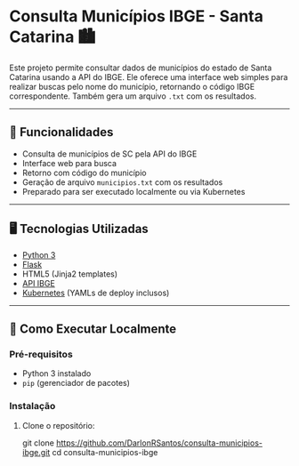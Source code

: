 # Consulta Municípios IBGE - Santa Catarina 🏙️

Este projeto permite consultar dados de municípios do estado de Santa Catarina usando a API do IBGE. Ele oferece uma interface web simples para realizar buscas pelo nome do município, retornando o código IBGE correspondente. Também gera um arquivo `.txt` com os resultados.

---

## 📌 Funcionalidades

- Consulta de municípios de SC pela API do IBGE
- Interface web para busca
- Retorno com código do município
- Geração de arquivo `municipios.txt` com os resultados
- Preparado para ser executado localmente ou via Kubernetes

---

## 🖥️ Tecnologias Utilizadas

- [Python 3](https://www.python.org/)
- [Flask](https://flask.palletsprojects.com/)
- HTML5 (Jinja2 templates)
- [API IBGE](https://servicodados.ibge.gov.br/)
- [Kubernetes](https://kubernetes.io/) (YAMLs de deploy inclusos)

---

## 🚀 Como Executar Localmente

### Pré-requisitos

- Python 3 instalado
- `pip` (gerenciador de pacotes)

### Instalação

1. Clone o repositório:

   git clone https://github.com/DarlonRSantos/consulta-municipios-ibge.git
   cd consulta-municipios-ibge